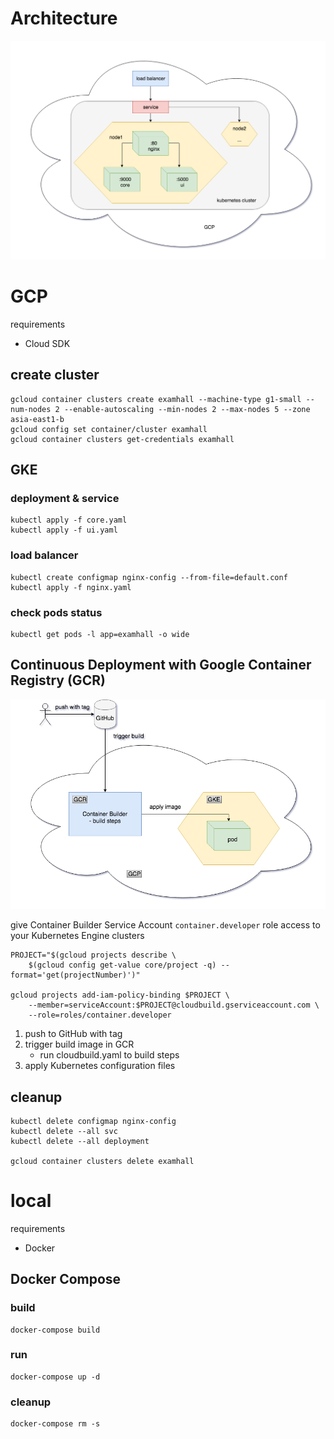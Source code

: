 # Architecture
![architecture](architecture.png?raw=true)

# GCP
requirements
- Cloud SDK

## create cluster
```
gcloud container clusters create examhall --machine-type g1-small --num-nodes 2 --enable-autoscaling --min-nodes 2 --max-nodes 5 --zone asia-east1-b
gcloud config set container/cluster examhall
gcloud container clusters get-credentials examhall
```

## GKE
### deployment & service
```
kubectl apply -f core.yaml
kubectl apply -f ui.yaml
```

### load balancer
```
kubectl create configmap nginx-config --from-file=default.conf
kubectl apply -f nginx.yaml
```

### check pods status
```
kubectl get pods -l app=examhall -o wide
```

## Continuous Deployment with Google Container Registry (GCR)
![cd](cd.png?raw=true)

give Container Builder Service Account `container.developer` role access to your Kubernetes Engine clusters

```
PROJECT="$(gcloud projects describe \
    $(gcloud config get-value core/project -q) --format='get(projectNumber)')"

gcloud projects add-iam-policy-binding $PROJECT \
    --member=serviceAccount:$PROJECT@cloudbuild.gserviceaccount.com \
    --role=roles/container.developer
```

1. push to GitHub with tag
1. trigger build image in GCR
    - run cloudbuild.yaml to build steps
1. apply Kubernetes configuration files

## cleanup
```
kubectl delete configmap nginx-config
kubectl delete --all svc
kubectl delete --all deployment

gcloud container clusters delete examhall
```

# local
requirements
- Docker

## Docker Compose
### build
```
docker-compose build
```

### run
```
docker-compose up -d
```

### cleanup
```
docker-compose rm -s
```
